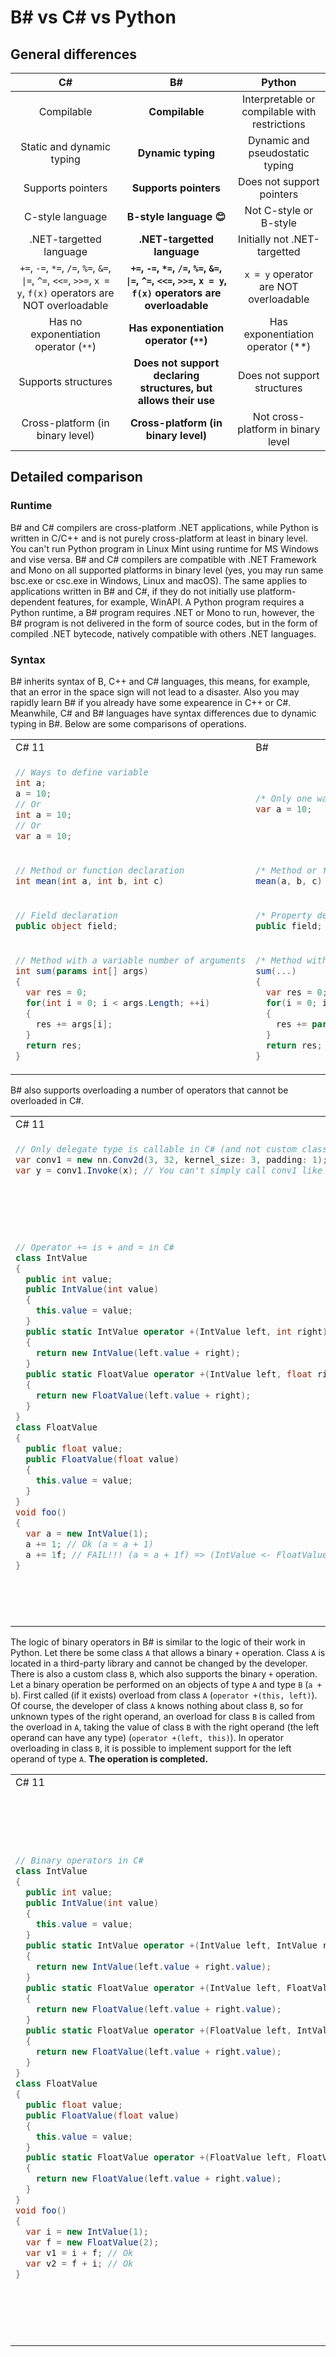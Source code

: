 # B# vs C# vs Python

## General differences

| C#                        | B#                           | Python                                        |
|:-------------------------:|:----------------------------:|:---------------------------------------------:|
| Compilable                | **Compilable**               | Interpretable or compilable with restrictions |
| Static and dynamic typing | **Dynamic typing**           | Dynamic and pseudostatic typing               |
| Supports pointers         | **Supports pointers**        | Does not support pointers                     |
| C-style language          | **B-style language :blush:** | Not C-style or B-style                        |
| .NET-targetted language   | **.NET-targetted language**  | Initially not .NET-targetted                  |
| `+=`, `-=`, `*=`, `/=`, `%=`, `&=`, `\|=`, `^=`, `<<=`, `>>=`, `x = y`, `f(x)` operators are NOT overloadable | **`+=`, `-=`, `*=`, `/=`, `%=`, `&=`, `\|=`, `^=`, `<<=`, `>>=`, `x = y`, `f(x)` operators are overloadable** | `x = y` operator are NOT overloadable |
| Has no exponentiation operator (`**`)                                                                         | **Has exponentiation operator (`**`)**                                                                        | Has exponentiation operator (**)      |
| Supports structures                                                                                           | **Does not support declaring structures, but allows their use**                                               | Does not support structures           |
| Cross-platform (in binary level)                                                                              | **Cross-platform (in binary level)**                                                                          | Not cross-platform in binary level    |

## Detailed comparison

### Runtime

B# and C# compilers are cross-platform .NET applications, while Python is written in C/C++ and is not purely cross-platform at least in binary level. You can't run Python program in Linux Mint using runtime for MS Windows and vise versa. B# and C# compilers are compatible with .NET Framework and Mono on all supported platforms in binary level (yes, you may run same bsc.exe or csc.exe in Windows, Linux and macOS). The same applies to applications written in B# and C#, if they do not initially use platform-dependent features, for example, WinAPI. A Python program requires a Python runtime, a B# program requires .NET or Mono to run, however, the B# program is not delivered in the form of source codes, but in the form of compiled .NET bytecode, natively compatible with others .NET languages.

### Syntax

B# inherits syntax of B, C++ and C# languages, this means, for example, that an error in the space sign will not lead to a disaster. Also you may rapidly learn B# if you already have some expearence in C++ or C#. Meanwhile, C# and B# languages have syntax differences due to dynamic typing in B#. Below are some comparisons of operations.

<table>
<tr>
<td> C# 11 </td>
<td> B# </td>
</tr>
<tr>
<td>

```C#
// Ways to define variable
int a;
a = 10;
// Or
int a = 10;
// Or
var a = 10;
```

</td>
<td>

```C#
/* Only one way to define variable */
var a = 10;
```

</td>
</tr>
<tr>
<td>

```C#
// Method or function declaration
int mean(int a, int b, int c)
```

</td>
<td>

```C#
/* Method or function declaration */
mean(a, b, c)
```

</td>
</tr>
<tr>
<td>

```C#
// Field declaration
public object field;
```

</td>
<td>

```C#
/* Property declaration (fields in B# are also properties) */
public field; /* this code is equivalent for public object field{get; set;} in C#. */
```

</td>
</tr>
<tr>
<td>

```C#
// Мethod with a variable number of arguments
int sum(params int[] args)
{
  var res = 0;
  for(int i = 0; i < args.Length; ++i)
  {
    res += args[i];
  }
  return res;
}
```

</td>
<td>

```C#
/* Мethod with a variable number of arguments */
sum(...)
{
  var res = 0;
  for(i = 0; i < params.Length; ++i)
  {
    res += params[i];
  }
  return res;
}
```

</td>
</tr>
</table>

B# also supports overloading a number of operators that cannot be overloaded in C#.

<table>
<tr>
<td> C# 11 </td>
<td> B# </td>
</tr>
<tr>
<td>

```C#
// Only delegate type is callable in C# (and not custom classes!)
var conv1 = new nn.Conv2d(3, 32, kernel_size: 3, padding: 1);
var y = conv1.Invoke(x); // You can't simply call conv1 like conv1(x)
```

</td>
<td>

```C#
/* Any type may be callable in B# (if it overloads invocation operator) */
var conv1 = new nn.Conv2d(3, 32, kernel_size: 3, padding: 1);
var y = conv1(x);
```

</td>
</tr>
<tr>
<td>

```C#
// Operator += is + and = in C#
class IntValue
{
  public int value;
  public IntValue(int value)
  {
    this.value = value;
  }
  public static IntValue operator +(IntValue left, int right)
  {
    return new IntValue(left.value + right);
  }
  public static FloatValue operator +(IntValue left, float right)
  {
    return new FloatValue(left.value + right);
  }
}
class FloatValue
{
  public float value;
  public FloatValue(float value)
  {
    this.value = value;
  }
}
void foo()
{
  var a = new IntValue(1);
  a += 1; // Ok (a = a + 1)
  a += 1f; // FAIL!!! (a = a + 1f) => (IntValue <- FloatValue)
}
```

</td>
<td>

```C#
/* Operator += is NOT + and = in B# */
class IntValue
{
  public value;
  public constructor(value)
  {
    if(!(value is int32))
    {
      throw new NotImplementedException("value is not int32!");
    }
    this.value = value;
  }
  public operator +=(this, right)
  {
    if(right is int32)
    {
      this.value += right;
    }
    if(right is float32)
    {
      this = new FloatValue(this.value + right);
    }
    return this;
  }
}
class FloatValue
{
  public value;
  public constructor(value)
  {
    this.value = value;
  }
}
foo()
{
  var a = new IntValue(1);
  a += 1; /* Ok (a += 1) */
  a += 1f; /* Ok (a += 1f), a is FloatValue now */
}
```

</td>
</tr>
</table>

The logic of binary operators in B# is similar to the logic of their work in Python. Let there be some class `A` that allows a binary `+` operation. Class `A` is located in a third-party library and cannot be changed by the developer. There is also a custom class `B`, which also supports the binary `+` operation. Let a binary operation be performed on an objects of type `A` and type `B` (`a + b`). First called (if it exists) overload from class `A` (`operator +(this, left)`). Of course, the developer of class `A` knows nothing about class `B`, so for unknown types of the right operand, an overload for class `B` is called from the overload in `A`, taking the value of class `B` with the right operand (the left operand can have any type) (`operator +(left, this)`). In operator overloading in class `B`, it is possible to implement support for the left operand of type `A`. **The operation is completed.**

<table>
<tr>
<td> C# 11 </td>
<td> B# </td>
</tr>
<tr>
<td>

```C#
// Binary operators in C#
class IntValue
{
  public int value;
  public IntValue(int value)
  {
    this.value = value;
  }
  public static IntValue operator +(IntValue left, IntValue right)
  {
    return new IntValue(left.value + right.value);
  }
  public static FloatValue operator +(IntValue left, FloatValue right)
  {
    return new FloatValue(left.value + right.value);
  }
  public static FloatValue operator +(FloatValue left, IntValue right)
  {
    return new FloatValue(left.value + right.value);
  }
}
class FloatValue
{
  public float value;
  public FloatValue(float value)
  {
    this.value = value;
  }
  public static FloatValue operator +(FloatValue left, FloatValue right)
  {
    return new FloatValue(left.value + right.value);
  }
}
void foo()
{
  var i = new IntValue(1);
  var f = new FloatValue(2);
  var v1 = i + f; // Ok
  var v2 = f + i; // Ok
}
```

</td>
<td>

```C#
/* Binary operators in B# */
class IntValue
{
  public value;
  public constructor(value)
  {
    this.value = value;
  }
  public operator +(this, right)
  {
    if(right is IntValue)
    {
      return new IntValue(left.value + right.value);
    }
    if(right is FloatValue)
    {
      return new FloatValue(left.value + right.value);
    }
  }
  public operator +(left, this) /* as __radd__ in Python */
  {
    if(left is FloatValue)
    {
      return new FloatValue(left.value + right.value);
    }
  }
}
class FloatValue
{
  public value;
  public constructor(value)
  {
    this.value = value;
  }
  public operator +(this, right)
  {
    if(right is FloatValue)
    {
      return new FloatValue(left.value + right.value);
    }
    return right.operator +(this, right);
  }
}
foo()
{
  var i = new IntValue(1);
  var f = new FloatValue(2);
  var v1 = i + f; /* Ok */
  var v2 = f + i; /* Ok */
}
```

</td>
</tr>
</table>
